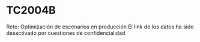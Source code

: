 # TC2004B
Reto:  Optimización de escenarios en producción
El link de los datos ha sido desactivado por cuestiones de confidencialidad
